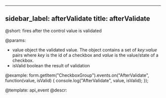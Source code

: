 
---
sidebar_label: afterValidate
title: afterValidate
---          

@short: fires after the control value is validated
 

@params:
- value       object  the validated value. The object contains a set of <i>key:value</i> pairs where <i>key</i> is the id of a checkbox and <i>value</i> is the value/state of a checkbox.
- isValid     boolean     the result of validation


@example:
form.getItem("CheckboxGroup").events.on("AfterValidate", function(value, isValid) {
    console.log("AfterValidate", value, isValid);
});


@template: api_event
@descr:



